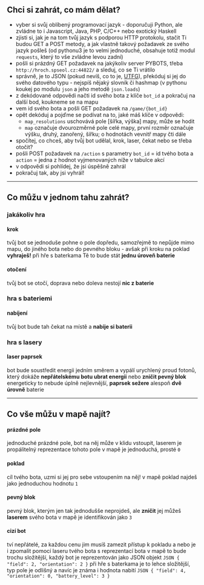 ## Chci si zahrát, co mám dělat?

* vyber si svůj oblíbený programovací jazyk - doporučuji Python, ale zvládne to i Javascript, Java, PHP, C/C++ nebo exotický Haskell
* zjisti si, jak je na tom tvůj jazyk s podporou HTTP protokolu, stačit Ti budou GET a POST metody, a jak vlastně takový požadavek ze svého jazyk pošleš (od pythonu3 je to velmi jednoduché, obsahuje totiž modul `requests`, který to vše zvládne levou zadní)
* pošli si prázdný GET požadavek na jakýkoliv server PYBOTS, třeba `http://hroch.spseol.cz:44822/` a sleduj, co se Ti vrátilo
* správně, je to JSON (pokud nevíš, co to je, [UTFG](https://www.google.cz/search?q=JSON)), překóduj si jej do svého datového typu - nejspíš nějaký slovník či hashmap (v pythonu koukej po modulu `json` a jeho metodě `json.loads`)
* z dekódované odpovědi načti id svého bota z klíče `bot_id` a pokračuj na další bod, koukneme se na mapu
* vem id svého bota a pošli GET požadavek na `/game/{bot_id}`
* opět dekóduj a pojďme se podívat na to, jaké máš klíče v odpovědi:
  *  `map_resolutions` uschovává pole [šířka, výška] mapy, může se hodit
  *  `map` označuje dvourozměrné pole celé mapy, první rozměr označuje výšku, druhý, zanořený, šířku; o hodnotách vevnitř mapy čti dále
* spočítej, co chceš, aby tvůj bot udělal, krok, laser, čekat nebo se třeba otočit?
* pošli POST požadavek na `/action` s parametry `bot_id` = id tvého bota a `action` = jedna z hodnot vyjmenovaných níže v tabulce akcí
* v odpovědi si pohlídej, že jsi úspěšně zahrál
* pokračuj tak, aby jsi vyhrál!

* * * 

## Co můžu v jednom tahu zahrát?

### jakákoliv hra

#### krok
tvůj bot se jednoduše pohne o pole dopředu, samozřejmě to nepůjde mimo mapu, do jiného bota nebo do pevného bloku - avšak při kroku na poklad **vyhraješ!**
při hře s baterkama Tě to bude stát **jednu úroveň baterie** 

#### otočení
tvůj bot se otočí, doprava nebo doleva
nestojí **nic z baterie**

### hra s bateriemi

#### nabíjení
tvůj bot bude tah čekat na místě a **nabije si baterii**

### hra s lasery
#### laser paprsek
bot bude soustředit energii jedním směrem a vypálí urychlený proud fotonů, který dokáže **nepřátelskému botu ubrat energii** nebo **zničit pevný blok**
energeticky to nebude úplně nejlevnější, **paprsek sežere** alespoň **dvě úrovně** baterie

* * * 

## Co vše můžu v mapě najít?
#### prázdné pole
jednoduché prázdné pole, bot na něj může v klidu vstoupit, laserem je propálitelný
reprezentace tohoto pole v mapě je jednoduchá, prosté `0`

#### poklad
cíl tvého bota, uzmi si jej pro sebe vstoupením na něj!
v mapě poklad najdeš jako jednoduchou hodnotu `1`

#### pevný blok
pevný blok, kterým jen tak jednodušše neprojdeš, ale **zničit** jej můžeš **laserem** svého bota
v mapě je identifikován jako `3`

#### cizí bot
tví nepřátelé, za každou cenu jim musíš zamezit přístup k pokladu a nebo je i zpomalit pomocí laseru tvého bota
s reprezentací bota v mapě to bude trochu složitější, každý bot je reprezentován jako JSON objekt ```JSON
{
	"field": 2,
	"orientation": 2
}```
při hře s baterkama je to lehce složitější, typ pole je odlišný a navíc je známa i hodnota nabití ```JSON
{
	"field": 4,
	"orientation": 0,
	"battery_level": 3
}```



